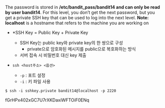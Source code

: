 The password is stored in **/etc/bandit_pass/bandit14 and can only be read by user bandit14**. For this level, you don’t get the next password, but you get a private SSH key that can be used to log into the next level. 
**Note:** **localhost** is a hostname that refers to the machine you are working on


- *SSH Key = Public Key + Private Key
	- SSH Key는 public key와 private key의 한 쌍으로 구성
		- private으로 암호화된 메시지를 public으로 복호화하는 방식
	- 서버 접속 시 비밀번호 대신 key 제출

- `ssh <host주소> <옵션>`
	- `-p` : 포트 설정
	- `-i` : 키 파일 사용


```
$ ssh -i sshkey.private bandit14@localhost -p 2220
```





fGrHPx402xGC7U7rXKDaxiWFTOiF0ENq
